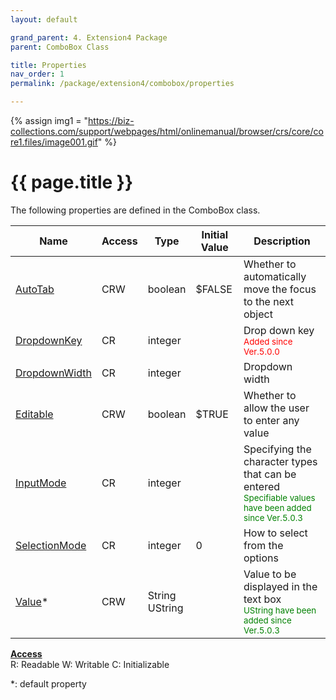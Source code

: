 ```yaml
---
layout: default

grand_parent: 4. Extension4 Package
parent: ComboBox Class

title: Properties
nav_order: 1
permalink: /package/extension4/combobox/properties

---
```

{% assign img1 = "https://biz-collections.com/support/webpages/html/onlinemanual/browser/crs/core/core1.files/image001.gif" %}


# {{ page.title }}

The following properties are defined in the ComboBox class.

|Name       | Access | Type   | Initial Value | Description |
|----------	|--------|--------|---------------|-------------|
|[AutoTab](/package/extension4/combobox/properties/autotab) | CRW | boolean | $FALSE | Whether to automatically move the focus to the next object|
|[DropdownKey](/package/extension4/combobox/properties/dropdownkey) | CR | integer |  | Drop down key <br><small><span style="color:red">Added since Ver.5.0.0</span></small>|
|[DropdownWidth](/package/extension4/combobox/properties/dropdownwidth) | CR | integer |  | Dropdown width|
|[Editable](/package/extension4/combobox/properties/editable) | CRW | boolean | $TRUE | Whether to allow the user to enter any value|
|[InputMode](/package/extension4/combobox/properties/inputmode) | CR | integer |  | Specifying the character types that can be entered <br><small><span style="color:green">Specifiable values have been added since Ver.5.0.3</span></small>|
|[SelectionMode](/package/extension4/combobox/properties/selectionmode) | CR | integer | 0 | How to select from the options|
|[Value](/package/extension4/combobox/properties/value)* | CRW | String<br>UString |  | Value to be displayed in the text box<br><small><span style="color:green">UString have been added since Ver.5.0.3</span></small>|

<u><b>Access</b></u><br>
R: Readable
W: Writable
C: Initializable

*: default property
